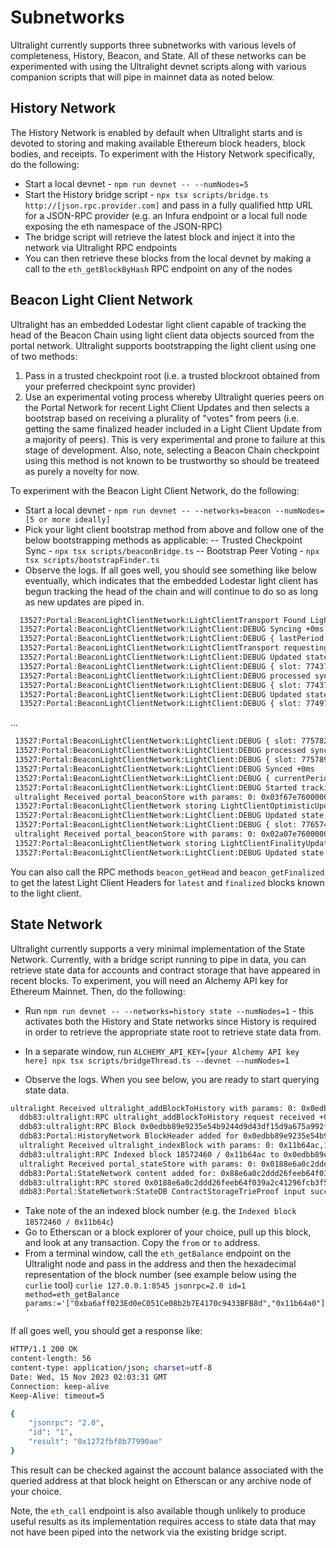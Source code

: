 # Subnetworks

Ultralight currently supports three subnetworks with various levels of completeness, History, Beacon, and State.  All of these networks can be experimented with using the Ultralight devnet scripts along with various companion scripts that will pipe in mainnet data as noted below.

## History Network

The History Network is enabled by default when Ultralight starts and is devoted to storing and making available Ethereum block headers, block bodies, and receipts.  To experiment with the History Network specifically, do the following:
- Start a local devnet - `npm run devnet -- --numNodes=5`
- Start the History bridge script - `npx tsx scripts/bridge.ts http://[json.rpc.provider.com]` and pass in a fully qualified http URL for a JSON-RPC provider (e.g. an Infura endpoint or a local full node exposing the eth namespace of the JSON-RPC)
- The bridge script will retrieve the latest block and inject it into the network via Ultralight RPC endpoints
- You can then retrieve these blocks from the local devnet by making a call to the `eth_getBlockByHash` RPC endpoint on any of the nodes

## Beacon Light Client Network
Ultralight has an embedded Lodestar light client capable of tracking the head of the Beacon Chain using light client data objects sourced from the portal network.  Ultralight supports bootstrapping the light client using one of two methods:
1) Pass in a trusted checkpoint root (i.e. a trusted blockroot obtained from your preferred checkpoint sync provider)
2) Use an experimental voting process whereby Ultralight queries peers on the Portal Network for recent Light Client Updates and then selects a bootstrap based on receiving a plurality of "votes" from peers (i.e. getting the same finalized header included in a Light Client Update from a majority of peers).  This is very experimental and prone to failure at this stage of development.  Also, note, selecting a Beacon Chain checkpoint using this method is not known to be trustworthy so should be treateed as purely a novelty for now.

To experiment with the Beacon Light Client Network, do the following:
- Start a local devnet - `npm run devnet -- --networks=beacon --numNodes=[5 or more ideally]`
- Pick your light client bootstrap method from above and follow one of the below bootstrapping methods as applicable:
  -- Trusted Checkpoint Sync - `npx tsx scripts/beaconBridge.ts`
  -- Bootstrap Peer Voting - `npx tsx scripts/bootstrapFinder.ts`
- Observe the logs.  If all goes well, you should see something like below eventually, which indicates that the embedded Lodestar light client has begun tracking the head of the chain and will continue to do so as long as new updates are piped in.

```sh
  13527:Portal:BeaconLightClientNetwork:LightClientTransport Found LightClientBootstrap locally.  Initializing light client... +0ms
  13527:Portal:BeaconLightClientNetwork:LightClient:DEBUG Syncing +0ms
  13527:Portal:BeaconLightClientNetwork:LightClient:DEBUG { lastPeriod: 945, currentPeriod: 947 } +1ms
  13527:Portal:BeaconLightClientNetwork:LightClientTransport requesting lightClientUpdatesByRange starting with period 945 and count 3 +15ms
  13527:Portal:BeaconLightClientNetwork:LightClient:DEBUG Updated state.optimisticHeader +19ms
  13527:Portal:BeaconLightClientNetwork:LightClient:DEBUG { slot: 7743724 } +0ms
  13527:Portal:BeaconLightClientNetwork:LightClient:DEBUG processed sync update +0ms
  13527:Portal:BeaconLightClientNetwork:LightClient:DEBUG { slot: 7743724 } +0ms
  13527:Portal:BeaconLightClientNetwork:LightClient:DEBUG Updated state.optimisticHeader +21ms
  13527:Portal:BeaconLightClientNetwork:LightClient:DEBUG { slot: 7749758 } +0ms
  ```
 ...
 ```sh
  13527:Portal:BeaconLightClientNetwork:LightClient:DEBUG { slot: 7757824 } +0ms
  13527:Portal:BeaconLightClientNetwork:LightClient:DEBUG processed sync update +0ms
  13527:Portal:BeaconLightClientNetwork:LightClient:DEBUG { slot: 7757893 } +0ms
  13527:Portal:BeaconLightClientNetwork:LightClient:DEBUG Synced +0ms
  13527:Portal:BeaconLightClientNetwork:LightClient:DEBUG { currentPeriod: 947 } +0ms
  13527:Portal:BeaconLightClientNetwork:LightClient:DEBUG Started tracking the head +1ms
  ultralight Received portal_beaconStore with params: 0: 0x03f67e760000000000,1: 0xbba4da96ac000000ffffffffffff7fffffffffffffffffffffffffffffffff... +14s
  13527:Portal:BeaconLightClientNetwork storing LightClientOptimisticUpdate content corresponding to 0x03f67e760000000000 +14s
  13527:Portal:BeaconLightClientNetwork:LightClient:DEBUG Updated state.optimisticHeader +14s
  13527:Portal:BeaconLightClientNetwork:LightClient:DEBUG { slot: 7765749 } +0ms
  ultralight Received portal_beaconStore with params: 0: 0x02a07e760000000000,1: 0xbba4da9670010000ad040000f5b30300000000000000000000000000000000... +429ms
  13527:Portal:BeaconLightClientNetwork storing LightClientFinalityUpdate content corresponding to 0x02a07e760000000000 +428ms
  13527:Portal:BeaconLightClientNetwork:LightClient:DEBUG Updated state.finalizedHeader +429ms
  ```

You can also call the RPC methods `beacon_getHead` and `beacon_getFinalized` to get the latest Light Client Headers for `latest` and `finalized` blocks known to the light client.

## State Network

Ultralight currently supports a very minimal implementation of the State Network.  Currently, with a bridge script running to pipe in data, you can retrieve state data for accounts and contract storage that have appeared in recent blocks.  To experiment, you will need an Alchemy API key for Ethereum Mainnet.  Then, do the following:

- Run `npm run devnet -- --networks=history state --numNodes=1` - this activates both the History and State networks since History is required in order to retrieve the appropriate state root to retrieve state data from.

- In a separate window, run `ALCHEMY_API_KEY=[your Alchemy API key here] npx tsx scripts/bridgeThread.ts --devnet --numNodes=1`
- Observe the logs. When you see below, you are ready to start querying state data.
```sh
ultralight Received ultralight_addBlockToHistory with params: 0: 0x0edbb89e9235e54b9244d9d43df15d9a675a992f9cf1de4cab208e25ef50e2...,1: 0xf909bcf9023ca0bf6da7bb157049b329870ff302c80b734144de791532b980... +18s
  ddb83:ultralight:RPC ultralight_addBlockToHistory request received +0ms
  ddb83:ultralight:RPC Block 0x0edbb89e9235e54b9244d9d43df15d9a675a992f9cf1de4cab208e25ef50e2a7 added to content DB +32ms
  ddb83:Portal:HistoryNetwork BlockHeader added for 0x0edbb89e9235e54b9244d9d43df15d9a675a992f9cf1de4cab208e25ef50e2a7 +0ms
  ultralight Received ultralight_indexBlock with params: 0: 0x11b64ac,1: 0x0edbb89e9235e54b9244d9d43df15d9a675a992f9cf1de4cab208e25ef50e2... +64ms
  ddb83:ultralight:RPC Indexed block 18572460 / 0x11b64ac to 0x0edbb89e9235e54b9244d9d43df15d9a675a992f9cf1de4cab208e25ef50e2a7  +32ms
  ultralight Received portal_stateStore with params: 0: 0x0188e6a0c2ddd26feeb64f039a2c41296fcb3f56402bb46a3a16f6407aff6d...,1: 0x24000000fffffdfffffffffefffffffffffffffffffffffffdfffffffffff7... +161ms
  ddb83:Portal:StateNetwork content added for: 0x88e6a0c2ddd26feeb64f039a2c41296fcb3f56402bb46a3a16f6407aff6d1547be241d25cba796f07ec93b3d336801e8642f17a63e87f8ca4d7260c03f2111f64451ad84dc09264c53cfed10aecffb5c0a1bc0ab +0ms
  ddb83:ultralight:RPC stored 0x0188e6a0c2ddd26feeb64f039a2c41296fcb3f56402bb46a3a16f6407aff6d1547be241d25cba796f07ec93b3d336801e8642f17a63e87f8ca4d7260c03f2111f64451ad84dc09264c53cfed10aecffb5c0a1bc0ab in state network db +163ms
  ddb83:Portal:StateNetwork:StateDB ContractStorageTrieProof input success +0ms
```

- Take note of the an indexed block number (e.g. the `Indexed block 18572460 / 0x11b64c`)
- Go to Etherscan or a block explorer of your choice, pull up this block, and look at any transaction.  Copy the `from` or `to` address.
- From a terminal window, call the `eth_getBalance` endpoint on the Ultralight node and pass in the address and then the hexadecimal representation of the block number (see example below using the `curlie` tool)
`curlie 127.0.0.1:8545 jsonrpc=2.0 id=1 method=eth_getBalance params:='["0xba6aff023Ed0eC051Ce08b2b7E4170c9433BFB8d","0x11b64a0"]'`

If all goes well, you should get a response like:
```sh
HTTP/1.1 200 OK
content-length: 56
content-type: application/json; charset=utf-8
Date: Wed, 15 Nov 2023 02:03:31 GMT
Connection: keep-alive
Keep-Alive: timeout=5

{
    "jsonrpc": "2.0",
    "id": "1",
    "result": "0x1272fbf8b77990ae"
}
```

This result can be checked against the account balance associated with the queried address at that block height on Etherscan or any archive node of your choice.

Note, the `eth_call` endpoint is also available though unlikely to produce useful results as its implementation requires access to state data that may not have been piped into the network via the existing bridge script.